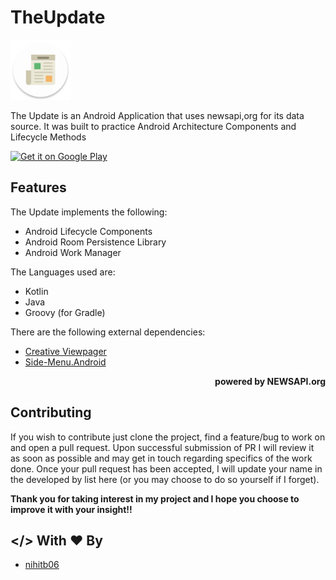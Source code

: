 # TheUpdate

<img alt="App Icon" src="./app/src/main/ic_launcher-web.png" height="96" />

The Update is an Android Application that uses newsapi,org for its data source. It was built to practice Android Architecture Components and Lifecycle Methods

<a href='https://play.google.com/store/apps/details?id=com.dev.nihitb06.theupdate&pcampaignid=MKT-Other-global-all-co-prtnr-py-PartBadge-Mar2515-1'><img alt='Get it on Google Play' src='https://play.google.com/intl/en_us/badges/images/generic/en_badge_web_generic.png' height="90"/></a>

## Features

The Update implements the following:
- Android Lifecycle Components
- Android Room Persistence Library
- Android Work Manager

The Languages used are:
- Kotlin
- Java
- Groovy (for Gradle)

There are the following external dependencies:
- [Creative Viewpager](https://github.com/tommybuonomo/creative-viewpager)
- [Side-Menu.Android](https://github.com/yalantis/Side-Menu.Android)

<div style="text-align: right; align-content: right"> <strong>powered by NEWSAPI.org</strong></div>

## Contributing

If you wish to contribute just clone the project, find a feature/bug to work on and open a pull request. Upon successful submission of PR I will review it as soon as possible and may get in touch regarding specifics of the work done. Once your pull request has been accepted, I will update your name in the developed by list here (or you may choose to do so yourself if I forget).

**Thank you for taking interest in my project and I hope you choose to improve it with your insight!!**

## </> With &#x2764; By

* [nihitb06](https://github.com/nihitb06)
